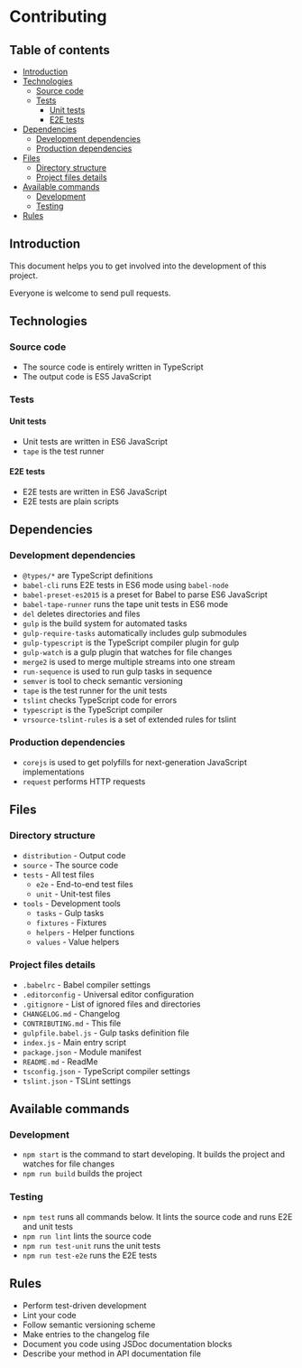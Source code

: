 # Contributing 

## Table of contents

  - [Introduction](#introduction)
  - [Technologies](#technologies)
    - [Source code](#source-code)
    - [Tests](#tests)
      - [Unit tests](#unit-tests)
      - [E2E tests](#e2e-tests)
  - [Dependencies](#dependencies)
    - [Development dependencies](#development-dependencies)
    - [Production dependencies](#production-dependencies)
  - [Files](#files)
    - [Directory structure](#directory-structure)
    - [Project files details](#project-files-details)
  - [Available commands](#available-commands)
    - [Development](#development)
    - [Testing](#testing)
  - [Rules](#rules)


## Introduction

This document helps you to get involved into the development of this project.

Everyone is welcome to send pull requests.

## Technologies

### Source code

- The source code is entirely written in TypeScript
- The output code is ES5 JavaScript

### Tests

#### Unit tests

- Unit tests are written in ES6 JavaScript
- `tape` is the test runner

#### E2E tests

- E2E tests are written in ES6 JavaScript
- E2E tests are plain scripts

## Dependencies

### Development dependencies

- `@types/*` are TypeScript definitions
- `babel-cli` runs E2E tests in ES6 mode using `babel-node`
- `babel-preset-es2015` is a preset for Babel to parse ES6 JavaScript
- `babel-tape-runner` runs the tape unit tests in ES6 mode
- `del` deletes directories and files 
- `gulp` is the build system for automated tasks
- `gulp-require-tasks` automatically includes gulp submodules
- `gulp-typescript` is the TypeScript compiler plugin for gulp
- `gulp-watch` is a gulp plugin that watches for file changes
- `merge2` is used to merge multiple streams into one stream
- `run-sequence` is used to run gulp tasks in sequence
- `semver` is tool to check semantic versioning
- `tape` is the test runner for the unit tests
- `tslint` checks TypeScript code for errors
- `typescript` is the TypeScript compiler
- `vrsource-tslint-rules` is a set of extended rules for tslint

### Production dependencies

- `corejs` is used to get polyfills for next-generation JavaScript implementations
- `request` performs HTTP requests

## Files

### Directory structure

- `distribution` - Output code 
- `source` - The source code
- `tests` - All test files
  - `e2e` - End-to-end test files
  - `unit` - Unit-test files
- `tools` - Development tools
  - `tasks` - Gulp tasks
  - `fixtures` - Fixtures
  - `helpers` - Helper functions
  - `values` - Value helpers

### Project files details

- `.babelrc` - Babel compiler settings
- `.editorconfig` - Universal editor configuration
- `.gitignore` - List of ignored files and directories
- `CHANGELOG.md` - Changelog
- `CONTRIBUTING.md` - This file
- `gulpfile.babel.js` - Gulp tasks definition file
- `index.js` - Main entry script
- `package.json` - Module manifest
- `README.md` - ReadMe
- `tsconfig.json` - TypeScript compiler settings
- `tslint.json` - TSLint settings

## Available commands

### Development

- `npm start` is the command to start developing. It builds the project and watches for file changes
- `npm run build` builds the project

### Testing

- `npm test` runs all commands below. It lints the source code and runs E2E and unit tests
- `npm run lint` lints the source code
- `npm run test-unit` runs the unit tests
- `npm run test-e2e` runs the E2E tests

## Rules

- Perform test-driven development
- Lint your code
- Follow semantic versioning scheme
- Make entries to the changelog file
- Document you code using JSDoc documentation blocks
- Describe your method in API documentation file